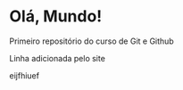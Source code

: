 # Olá, Mundo!
 Primeiro repositório do curso de Git e Github
 
 Linha adicionada pelo site

eijfhiuef